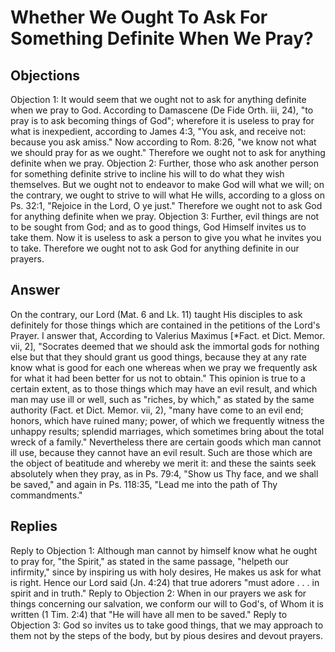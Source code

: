 # Whether We Ought To Ask For Something Definite When We Pray?
## Objections
Objection 1: It would seem that we ought not to ask for anything definite when we pray to God. According to Damascene (De Fide Orth. iii, 24), "to pray is to ask becoming things of God"; wherefore it is useless to pray for what is inexpedient, according to James 4:3, "You ask, and receive not: because you ask amiss." Now according to Rom. 8:26, "we know not what we should pray for as we ought." Therefore we ought not to ask for anything definite when we pray.
Objection 2: Further, those who ask another person for something definite strive to incline his will to do what they wish themselves. But we ought not to endeavor to make God will what we will; on the contrary, we ought to strive to will what He wills, according to a gloss on Ps. 32:1, "Rejoice in the Lord, O ye just." Therefore we ought not to ask God for anything definite when we pray.
Objection 3: Further, evil things are not to be sought from God; and as to good things, God Himself invites us to take them. Now it is useless to ask a person to give you what he invites you to take. Therefore we ought not to ask God for anything definite in our prayers.
## Answer
On the contrary, our Lord (Mat. 6 and Lk. 11) taught His disciples to ask definitely for those things which are contained in the petitions of the Lord's Prayer.
I answer that, According to Valerius Maximus [*Fact. et Dict. Memor. vii, 2], "Socrates deemed that we should ask the immortal gods for nothing else but that they should grant us good things, because they at any rate know what is good for each one whereas when we pray we frequently ask for what it had been better for us not to obtain." This opinion is true to a certain extent, as to those things which may have an evil result, and which man may use ill or well, such as "riches, by which," as stated by the same authority (Fact. et Dict. Memor. vii, 2), "many have come to an evil end; honors, which have ruined many; power, of which we frequently witness the unhappy results; splendid marriages, which sometimes bring about the total wreck of a family." Nevertheless there are certain goods which man cannot ill use, because they cannot have an evil result. Such are those which are the object of beatitude and whereby we merit it: and these the saints seek absolutely when they pray, as in Ps. 79:4, "Show us Thy face, and we shall be saved," and again in Ps. 118:35, "Lead me into the path of Thy commandments."
## Replies
Reply to Objection 1: Although man cannot by himself know what he ought to pray for, "the Spirit," as stated in the same passage, "helpeth our infirmity," since by inspiring us with holy desires, He makes us ask for what is right. Hence our Lord said (Jn. 4:24) that true adorers "must adore . . . in spirit and in truth."
Reply to Objection 2: When in our prayers we ask for things concerning our salvation, we conform our will to God's, of Whom it is written (1 Tim. 2:4) that "He will have all men to be saved."
Reply to Objection 3: God so invites us to take good things, that we may approach to them not by the steps of the body, but by pious desires and devout prayers.